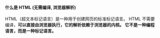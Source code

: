 

#### 什么是 HTML (无需编译, 浏览器解析)	



HTML（超文本标记语言）是一种用于创建网页的标准标记语言。 HTML 不需要编译，**可以直接由浏览器执行，它的解析依赖于浏览器的内核。 它不是一种编程语言，而是一种标记语言。**

